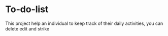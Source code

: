 # To-do-list
This project help an individual to keep track of their daily activities, you can delete edit and strike 
